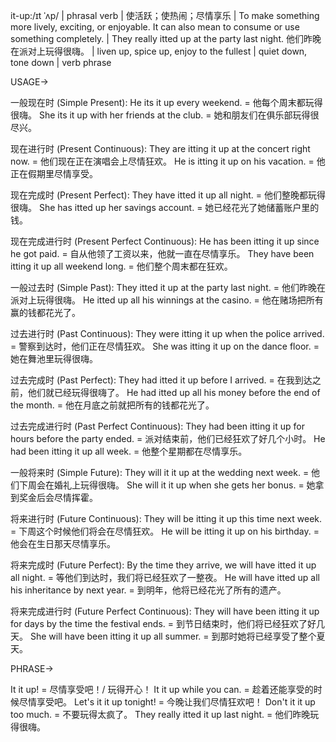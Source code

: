 it-up:/ɪt ˈʌp/ | phrasal verb | 使活跃；使热闹；尽情享乐 | To make something more lively, exciting, or enjoyable.  It can also mean to consume or use something completely. | They really itted up at the party last night. 他们昨晚在派对上玩得很嗨。 | liven up, spice up, enjoy to the fullest | quiet down, tone down | verb phrase

USAGE->

一般现在时 (Simple Present):
He its it up every weekend. = 他每个周末都玩得很嗨。
She its it up with her friends at the club. = 她和朋友们在俱乐部玩得很尽兴。

现在进行时 (Present Continuous):
They are itting it up at the concert right now. = 他们现在正在演唱会上尽情狂欢。
He is itting it up on his vacation. = 他正在假期里尽情享受。

现在完成时 (Present Perfect):
They have itted it up all night. = 他们整晚都玩得很嗨。
She has itted up her savings account. = 她已经花光了她储蓄账户里的钱。

现在完成进行时 (Present Perfect Continuous):
He has been itting it up since he got paid. = 自从他领了工资以来，他就一直在尽情享乐。
They have been itting it up all weekend long. = 他们整个周末都在狂欢。

一般过去时 (Simple Past):
They itted it up at the party last night. = 他们昨晚在派对上玩得很嗨。
He itted up all his winnings at the casino. = 他在赌场把所有赢的钱都花光了。

过去进行时 (Past Continuous):
They were itting it up when the police arrived. = 警察到达时，他们正在尽情狂欢。
She was itting it up on the dance floor. = 她在舞池里玩得很嗨。

过去完成时 (Past Perfect):
They had itted it up before I arrived. = 在我到达之前，他们就已经玩得很嗨了。
He had itted up all his money before the end of the month. = 他在月底之前就把所有的钱都花光了。

过去完成进行时 (Past Perfect Continuous):
They had been itting it up for hours before the party ended. = 派对结束前，他们已经狂欢了好几个小时。
He had been itting it up all week. = 他整个星期都在尽情享乐。

一般将来时 (Simple Future):
They will it it up at the wedding next week. = 他们下周会在婚礼上玩得很嗨。
She will it it up when she gets her bonus. = 她拿到奖金后会尽情挥霍。

将来进行时 (Future Continuous):
They will be itting it up this time next week. = 下周这个时候他们将会在尽情狂欢。
He will be itting it up on his birthday. = 他会在生日那天尽情享乐。


将来完成时 (Future Perfect):
By the time they arrive, we will have itted it up all night. = 等他们到达时，我们将已经狂欢了一整夜。
He will have itted up all his inheritance by next year. = 到明年，他将已经花光了所有的遗产。

将来完成进行时 (Future Perfect Continuous):
They will have been itting it up for days by the time the festival ends. = 到节日结束时，他们将已经狂欢了好几天。
She will have been itting it up all summer. = 到那时她将已经享受了整个夏天。

PHRASE->

It it up! = 尽情享受吧！/ 玩得开心！
It it up while you can. = 趁着还能享受的时候尽情享受吧。
Let's it it up tonight! = 今晚让我们尽情狂欢吧！
Don't it it up too much. = 不要玩得太疯了。
They really itted it up last night. = 他们昨晚玩得很嗨。
